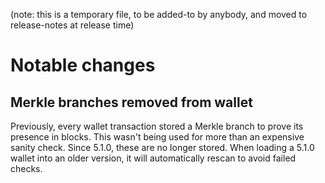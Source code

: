 (note: this is a temporary file, to be added-to by anybody, and moved to
release-notes at release time)

Notable changes
===============

Merkle branches removed from wallet
-----------------------------------

Previously, every wallet transaction stored a Merkle branch to prove its
presence in blocks. This wasn't being used for more than an expensive
sanity check. Since 5.1.0, these are no longer stored. When loading a
5.1.0 wallet into an older version, it will automatically rescan to avoid
failed checks.
